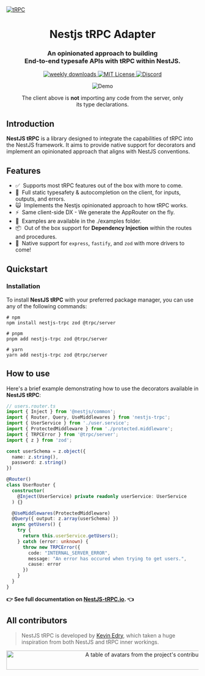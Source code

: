 <a href="https://nestjs-trpc.io/" target="_blank" rel="noopener">
  <picture>
    <source media="(prefers-color-scheme: dark)" srcset="https://i.imgur.com/JvsOXCg.png" />
    <img alt="tRPC" src="https://i.imgur.com/JvsOXCg.png" />
  </picture>
</a>

<div align="center">
  <h1>Nestjs tRPC Adapter</h1>
  <h3>An opinionated approach to building<br />End-to-end typesafe APIs with tRPC within NestJS.</h3>
  <a href="https://npmcharts.com/compare/nestjs-trpc?interval=30">
    <img alt="weekly downloads" src="https://img.shields.io/npm/dm/nestjs-trpc.svg">
  </a>
  <a href="https://github.com/KevinEdry/nestjs-trpc/blob/main/LICENSE">
    <img alt="MIT License" src="https://img.shields.io/github/license/KevinEdry/nestjs-trpc" />
  </a>
  <a href="https://discord.gg/trpc-867764511159091230">
    <img alt="Discord" src="https://img.shields.io/discord/867764511159091230?color=7389D8&label&logo=discord&logoColor=ffffff" />
  </a>
  <br />
  <figure>
    <img src="https://i.imgur.com/bttfbmF.gif" alt="Demo" />
    <figcaption>
      <p align="center">
        The client above is <strong>not</strong> importing any code from the server, only its type declarations.
      </p>
    </figcaption>
  </figure>
</div>

## Introduction

**NestJS tRPC** is a library designed to integrate the capabilities of tRPC into the NestJS framework. It aims to provide native support for decorators and implement an opinionated approach that aligns with NestJS conventions.

## Features

- ✅&nbsp; Supports most tRPC features out of the box with more to come.
- 🧙‍&nbsp; Full static typesafety & autocompletion on the client, for inputs, outputs, and errors.
- 🙀&nbsp; Implements the Nestjs opinionated approach to how tRPC works.
- ⚡️&nbsp; Same client-side DX - We generate the AppRouter on the fly.
- 🔋&nbsp; Examples are available in the ./examples folder.
- 📦&nbsp; Out of the box support for **Dependency Injection** within the routes and procedures.
- 👀&nbsp; Native support for `express`, `fastify`, and `zod` with more drivers to come!

## Quickstart

### Installation

To install **NestJS tRPC** with your preferred package manager, you can use any of the following commands:

```shell
# npm
npm install nestjs-trpc zod @trpc/server

# pnpm
pnpm add nestjs-trpc zod @trpc/server

# yarn
yarn add nestjs-trpc zod @trpc/server
```

## How to use

Here's a brief example demonstrating how to use the decorators available in **NestJS tRPC**:

```typescript
// users.router.ts
import { Inject } from '@nestjs/common';
import { Router, Query, UseMiddlewares } from 'nestjs-trpc';
import { UserService } from './user.service';
import { ProtectedMiddleware } from './protected.middleware';
import { TRPCError } from '@trpc/server';
import { z } from 'zod';

const userSchema = z.object({
  name: z.string(),
  password: z.string()
})

@Router()
class UserRouter {
  constructor(
    @Inject(UserService) private readonly userService: UserService
  ) {}

  @UseMiddlewares(ProtectedMiddleware)
  @Query({ output: z.array(userSchema) })
  async getUsers() {
    try {
      return this.userService.getUsers();
    } catch (error: unknown) {
      throw new TRPCError({
        code: "INTERNAL_SERVER_ERROR",
        message: "An error has occured when trying to get users.",
        cause: error
      })
    }
  }
}
```

**👉 See full documentation on [NestJS-tRPC.io](https://nestjs-trpc.io/docs). 👈**

## All contributors

> NestJS tRPC is developed by [Kevin Edry](https://twitter.com/KevinEdry), which taken a huge inspiration from both NestJS and tRPC inner workings.

<a href="https://github.com/KevinEdry/nestjs-trpc/graphs/contributors">
  <p align="center">
    <img width="720" height="50" src="https://contrib.rocks/image?repo=Jamie-Fairweather/nestjs-trpc" alt="A table of avatars from the project's contributors" />
  </p>
</a>
